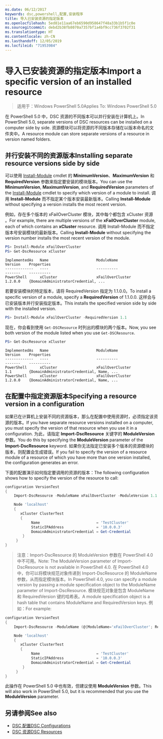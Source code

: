 ```yaml
---
ms.date: 06/12/2017
keywords: dsc,powershell,配置,安装程序
title: 导入已安装资源的指定版本
ms.openlocfilehash: 5ed81e11aa67eb6590d958647f48a33b1b5f1c0e
ms.sourcegitcommit: debd2b38fb8070a7357bf1a4bf9cc736f3702f31
ms.translationtype: HT
ms.contentlocale: zh-CN
ms.lasthandoff: 12/05/2019
ms.locfileid: "71953984"
---
```

# <a name="import-a-specific-version-of-an-installed-resource"></a><span data-ttu-id="9c27b-103">导入已安装资源的指定版本</span><span class="sxs-lookup"><span data-stu-id="9c27b-103">Import a specific version of an installed resource</span></span>

> <span data-ttu-id="9c27b-104">适用于：Windows PowerShell 5.0</span><span class="sxs-lookup"><span data-stu-id="9c27b-104">Applies To: Windows PowerShell 5.0</span></span>

<span data-ttu-id="9c27b-105">在 PowerShell 5.0 中，DSC 资源的不同版本可以并行安装在计算机上。</span><span class="sxs-lookup"><span data-stu-id="9c27b-105">In PowerShell 5.0, separate versions of DSC resources can be installed on a computer side by side.</span></span> <span data-ttu-id="9c27b-106">资源模块可以将资源的不同版本存储在以版本命名的文件夹中。</span><span class="sxs-lookup"><span data-stu-id="9c27b-106">A resource module can store separate versions of a resource in version named folders.</span></span>

## <a name="installing-separate-resource-versions-side-by-side"></a><span data-ttu-id="9c27b-107">并行安装不同的资源版本</span><span class="sxs-lookup"><span data-stu-id="9c27b-107">Installing separate resource versions side by side</span></span>

<span data-ttu-id="9c27b-108">可以使用 [Install-Module](/powershell/module/PowershellGet/Install-Module) cmdlet 的 **MinimumVersion**、**MaximumVersion** 和 **RequiredVersion** 参数来指定要安装的模块版本。</span><span class="sxs-lookup"><span data-stu-id="9c27b-108">You can use the **MinimumVersion**, **MaximumVersion**, and **RequiredVersion** parameters of the [Install-Module](/powershell/module/PowershellGet/Install-Module) cmdlet to specify which version of a module to install.</span></span> <span data-ttu-id="9c27b-109">调用 **Install-Module** 而不指定某个版本安装最新版本。</span><span class="sxs-lookup"><span data-stu-id="9c27b-109">Calling **Install-Module** without specifying a version installs the most recent version.</span></span>

<span data-ttu-id="9c27b-110">例如，存在多个版本的 xFailOverCluster 模块，其中每个都包含 xCluster 资源   。</span><span class="sxs-lookup"><span data-stu-id="9c27b-110">For example, there are multiple versions of the **xFailOverCluster** module, each of which contains an **xCluster** resource.</span></span> <span data-ttu-id="9c27b-111">调用 Install-Module  而不指定版本号安装模块的最新版本。</span><span class="sxs-lookup"><span data-stu-id="9c27b-111">Calling **Install-Module** without specifying the version number installs the most recent version of the module.</span></span>

```powershell
PS> Install-Module xFailOverCluster
PS> Get-DscResource xCluster
```

```output
ImplementedAs   Name                      ModuleName                     Version    Properties
-------------   ----                      ----------                     -------    ----------
PowerShell      xCluster                  xFailOverCluster               1.2.0.0    {DomainAdministratorCredential, ...
```

<span data-ttu-id="9c27b-112">若要安装模块的特定版本，请将 RequiredVersion  指定为 1.1.0.0。</span><span class="sxs-lookup"><span data-stu-id="9c27b-112">To install a specific version of a module, specify a **RequiredVersion** of 1.1.0.0.</span></span> <span data-ttu-id="9c27b-113">这样会与已安装版本并行安装指定版本。</span><span class="sxs-lookup"><span data-stu-id="9c27b-113">This installs the specified version side by side with the installed version.</span></span>

```powershell
PS> Install-Module xFailOverCluster -RequiredVersion 1.1
```

<span data-ttu-id="9c27b-114">现在，你会看到使用 `Get-DSCResource` 时列出的模块的两个版本。</span><span class="sxs-lookup"><span data-stu-id="9c27b-114">Now, you see both version of the module listed when you use `Get-DSCResource`.</span></span>

```powershell
PS> Get-DscResource xCluster
```

```output
ImplementedAs   Name                      ModuleName                     Version    Properties
-------------   ----                      ----------                     -------    ----------
PowerShell      xCluster                  xFailOverCluster               1.1        {DomainAdministratorCredential, Name, ...
PowerShell      xCluster                  xFailOverCluster               1.2.0.0    {DomainAdministratorCredential, Name, ...
```

## <a name="specifying-a-resource-version-in-a-configuration"></a><span data-ttu-id="9c27b-115">在配置中指定资源版本</span><span class="sxs-lookup"><span data-stu-id="9c27b-115">Specifying a resource version in a configuration</span></span>

<span data-ttu-id="9c27b-116">如果已在计算机上安装不同的资源版本，那么在配置中使用资源时，必须指定该资源的版本。</span><span class="sxs-lookup"><span data-stu-id="9c27b-116">If you have separate resource versions installed on a computer, you must specify the version of that resource when you use it in a configuration.</span></span> <span data-ttu-id="9c27b-117">为此，请指定 **Import-DscResource** 关键字的 **ModuleVersion** 参数。</span><span class="sxs-lookup"><span data-stu-id="9c27b-117">You do this by specifying the **ModuleVersion** parameter of the **Import-DscResource** keyword.</span></span> <span data-ttu-id="9c27b-118">如果你无法指定已安装多个版本的资源模块的版本，则配置会生成错误。</span><span class="sxs-lookup"><span data-stu-id="9c27b-118">If you fail to specify the version of a resource module of a resource of which you have more than one version installed, the configuration generates an error.</span></span>

<span data-ttu-id="9c27b-119">下面的配置演示如何指定要调用的资源的版本：</span><span class="sxs-lookup"><span data-stu-id="9c27b-119">The following configuration shows how to specify the version of the resource to call:</span></span>

```powershell
configuration VersionTest
{
    Import-DscResource -ModuleName xFailOverCluster -ModuleVersion 1.1

    Node 'localhost'
    {
       xCluster ClusterTest
       {
            Name                          = 'TestCluster'
            StaticIPAddress               = '10.0.0.3'
            DomainAdministratorCredential = Get-Credential
        }
     }
}
```

><span data-ttu-id="9c27b-120">注意：Import-DscResource 的 ModuleVersion 参数在 PowerShell 4.0 中不可用。</span><span class="sxs-lookup"><span data-stu-id="9c27b-120">Note: The ModuleVersion parameter of Import-DscResource is not available in PowerShell 4.0.</span></span> <span data-ttu-id="9c27b-121">在 PowerShell 4.0 中，你可以将模块规范对象传递到 Import-DscResource 的 ModuleName 参数，从而指定模块版本。</span><span class="sxs-lookup"><span data-stu-id="9c27b-121">In PowerShell 4.0, you can specify a module version by passing a module specification object to the ModuleName parameter of Import-DscResource.</span></span> <span data-ttu-id="9c27b-122">模块规范对象是包含 ModuleName 和 RequiredVersion 键的哈希表。</span><span class="sxs-lookup"><span data-stu-id="9c27b-122">A module specification object is a hash table that contains ModuleName and RequiredVersion  keys.</span></span> <span data-ttu-id="9c27b-123">例如：</span><span class="sxs-lookup"><span data-stu-id="9c27b-123">For example:</span></span>

```powershell
configuration VersionTest
{
    Import-DscResource -ModuleName (@{ModuleName='xFailOverCluster'; RequiredVersion='1.1'} )

    Node 'localhost'
    {
       xCluster ClusterTest
       {
            Name                          = 'TestCluster'
            StaticIPAddress               = '10.0.0.3'
            DomainAdministratorCredential = Get-Credential
        }
     }
}
```

<span data-ttu-id="9c27b-124">此操作在 PowerShell 5.0 中也有效，但建议使用 **ModuleVersion** 参数。</span><span class="sxs-lookup"><span data-stu-id="9c27b-124">This will also work in PowerShell 5.0, but it is recommended that you use the **ModuleVersion** parameter.</span></span>

## <a name="see-also"></a><span data-ttu-id="9c27b-125">另请参阅</span><span class="sxs-lookup"><span data-stu-id="9c27b-125">See also</span></span>

- [<span data-ttu-id="9c27b-126">DSC 配置</span><span class="sxs-lookup"><span data-stu-id="9c27b-126">DSC Configurations</span></span>](configurations.md)
- [<span data-ttu-id="9c27b-127">DSC 资源</span><span class="sxs-lookup"><span data-stu-id="9c27b-127">DSC Resources</span></span>](../resources/resources.md)
